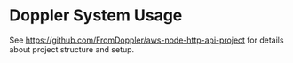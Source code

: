 # Doppler System Usage

See https://github.com/FromDoppler/aws-node-http-api-project for details about project structure and setup.
